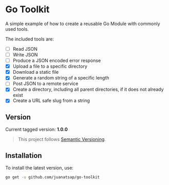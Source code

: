 # Go Toolkit

A simple example of how to create a reusable Go Module with commonly used tools.

The included tools are:

- [ ] Read JSON
- [ ] Write JSON
- [ ] Produce a JSON encoded error response
- [X] Upload a file to a specific directory
- [X] Download a static file
- [X] Generate a random string of a specific length
- [ ] Post JSON to a remote service
- [X] Create a directory, including all parent directories, if it does not already exist
- [X] Create a URL safe slug from a string

## Version

Current tagged version: **1.0.0**

> This project follows [Semantic Versioning](https://semver.org/).

## Installation

To install the latest version, use:

```bash
go get -u github.com/juanatsap/go-toolkit
